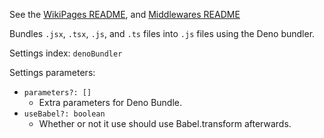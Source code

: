 See the [WikiPages README](https://github.com/RumbleWikis/WikiPages), and [Middlewares README](https://github.com/RumbleWikis/WikiPages-Middleware)

Bundles `.jsx`, `.tsx`, `.js`, and `.ts` files into `.js` files using the Deno bundler.

Settings index: `denoBundler`

Settings parameters:
* `parameters?: []`
  * Extra parameters for Deno Bundle.
* `useBabel?: boolean`
  * Whether or not it use should use Babel.transform afterwards.